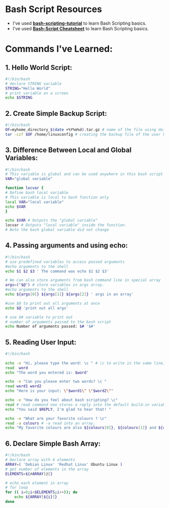 # Bash Script Resources

- I've used [**bash-scripting-tutorial**](https://linuxconfig.org/bash-scripting-tutorial) to learn Bash Scripting basics.
- I've used [**Bash-Script Cheatsheet**](https://devhints.io/bash) to learn Bash Scripting basics.

# Commands I've Learned: 

## 1. Hello World Script:
```bash
#!/bin/bash
# declare STRING variable
STRING="Hello World"
# print variable on a screen
echo $STRING
```

## 2. Create Simple Backup Script:
```bash
#!/bin/bash
OF=myhome_directory_$(date +%Y%m%d).tar.gz # name of the file using date to know which date the backup created and using variables.
tar -czf $OF /home/linuxconfig # creating the backup file of the user home directory.
```

## 3. Difference Between Local and Global Variables:
```bash
#!/bin/bash
# This variable is global and can be used anywhere in this bash script
VAR="global variable"

function locvar {
# Define bash local variable
# This variable is local to bash function only
local VAR="local variable"
echo $VAR
}

echo $VAR # Outputs the "global variable"
locvar # Outputs "local variable" inside the function.
# Note the bash global variable did not change
```

## 4. Passing arguments and using echo:
```bash
#!/bin/bash
# use predefined variables to access passed arguments
#echo arguments to the shell
echo $1 $2 $3 ' The command was echo $1 $2 $3'

# We can also store arguments from bash command line in special array
args=("$@") # store variables in args array.
#echo arguments to the shell
echo ${args[0]} ${args[1]} ${args[2]} ' args in an array'

#use $@ to print out all arguments at once
echo $@ 'print out all args'

# use $# variable to print out
# number of arguments passed to the bash script
echo Number of arguments passed: $# '$#' 
```

## 5. Reading User Input:
```bash
#!/bin/bash
 
echo -e "Hi, please type the word: \c " # \c to write in the same line, -e to enable backslash job
read  word
echo "The word you entered is: $word"

echo -e "Can you please enter two words? \c "
read word1 word2
echo "Here is your input: \"$word1\" \"$word2\""

echo -e "How do you feel about bash scripting? \c"
read # read command now stores a reply into the default build-in variable $REPLY
echo "You said $REPLY, I'm glad to hear that! "

echo -e "What are your favorite colours ? \c"
read -a colours # -a read into an array.
echo "My favorite colours are also ${colours[0]}, ${colours[1]} and ${colours[2]}:-)"
```

## 6. Declare Simple Bash Array:
```bash
#!/bin/bash
# Declare array with 4 elements
ARRAY=( 'Debian Linux' 'Redhat Linux' Ubuntu Linux )
# get number of elements in the array
ELEMENTS=${#ARRAY[@]}

# echo each element in array 
# for loop
for (( i=0;i<$ELEMENTS;i++)); do
    echo ${ARRAY[${i}]}
done 
```